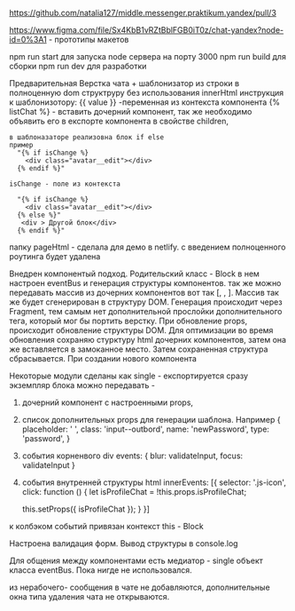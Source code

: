 https://github.com/natalia127/middle.messenger.praktikum.yandex/pull/3

https://www.figma.com/file/Sx4KbB1vRZtBblFGB0iT0z/chat-yandex?node-id=0%3A1 - прототипы макетов

npm run start для запуска node сервера на порту 3000
npm run build для сборки
npm run dev для разработки

Предварительная Верстка чата + шаблонизатор из строки в полноценную dom структруру без использования innerHtml
 инструкция к шаблонизотору:
 {{ value }} -переменная из контекста компонента
 {% listChat %} - вставить дочерний компонент, так же необходимо объявить его в експорте компонента в свойстве children, 

  
    в шаблоназаторе реализовна блок if else
    пример
      "{% if isChange %}
        <div class="avatar__edit"></div>
      {% endif %}"

    isChange - поле из контекста

      "{% if isChange %}
        <div class="avatar__edit"></div>
      {% else %}"
       <div > Другой блок</div>
      {% endif %}"


папку pageHtml - сделала для демо в netlify. с введением полноценного роутинга будет удалена

Внедрен компонентый подход.
Родительский класс - Block
в нем настроен eventBus и генерация структуры компонентов.
 так же можно передавать массив из дочерних компонентов вот так [<Block>, <Block>, <Block>]. Массив так же будет сгенерирован в структуру DOM.
 Генерация происходит через Fragment, тем самым нет дополнительной прослойки дополнительного тега, который мог бы портить верстку.
 При обновление props, происходит обновление структуры DOM. Для оптимизации во время обновления сохраняю стурктуру html дочерних компонентов, затем она же вставляется в замоканное место. Затем сохраненная структура сбрасывается. 
 При создании нового компонента 

Некоторые модули сделаны как single - експортируется сразу экземпляр блока можно передавать - 
1) дочерний компонент с настроенными props, 
2) список дополнительных props для генерации шаблона. Например 
{
    placeholder: ' ',
    class: 'input--outbord',
    name: 'newPassword',
    type: 'password',
}
3) события корненвого div
    events: {
      blur: validateInput,
      focus: validateInput
    }

4) события внутренней структуры html
  innerEvents: [{
    selector: '.js-icon',
    click: function () {
      let isProfileChat = !this.props.isProfileChat;

      this.setProps({ isProfileChat });
    }
  }]

к колбэком событий привязан контекст this - Block

Настроена валидация форм. Вывод структуры в console.log

Для общения между компонентами есть медиатор - single объект класса eventBus. Пока нигде не использовался.

из нерабочего- сообщения в чате не добавляются, дополнительные окна типа удаления чата не открываются.

